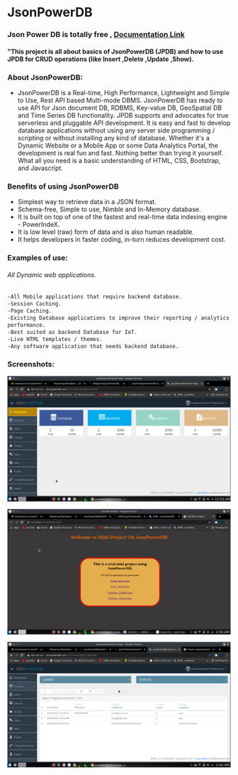 # JsonPowerDB
### Json Power DB is totally free ,  [Documentation Link](http://login2explore.com/jpdb/docs.html)

#### "This project is all about basics of JsonPowerDB (JPDB) and how to use JPDB for CRUD operations (like Insert ,Delete ,Update ,Show).

### About JsonPowerDB:

- JsonPowerDB is a Real-time, High Performance, Lightweight and Simple to Use, Rest API based Multi-mode DBMS. JsonPowerDB has ready to use API for Json document DB, RDBMS, Key-value DB, GeoSpatial DB and Time Series DB functionality. JPDB supports and advocates for true serverless and pluggable API development. It is easy and fast to develop database applications without using any server side programming / scripting or without installing any kind of database.
Whether it's a Dynamic Website or a Mobile App or some Data Analytics Portal, the development is real fun and fast. Nothing better than trying it yourself. What all you need is a basic understanding of HTML, CSS, Bootstrap, and Javascript.


### Benefits of using JsonPowerDB

- Simplest way to retrieve data in a JSON format.
- Schema-free, Simple to use, Nimble and In-Memory database.
- It is built on top of one of the fastest and real-time data indexing engine - PowerIndeX.
- It is low level (raw) form of data and is also human readable.
- It helps developers in faster coding, in-turn reduces development cost.


### Examples of use:

 ###### All Dynamic web applications.
    -All Mobile applications that require backend database.
    -Session Caching.
    -Page Caching.
    -Existing Database applications to improve their reporting / analytics performance.
    -Best suited as backend Database for IoT.
    -Live HTML templates / themes.
    -Any software application that needs backend database.
    
    


### Screenshots:

![Dashboard](https://github.com/yash474/JsonPowerDB/blob/gh-pages/dashboard.png)

![Index Page](https://github.com/yash474/JsonPowerDB/blob/gh-pages/index%20screne.png)

![Visualize](https://github.com/yash474/JsonPowerDB/blob/gh-pages/main%20dashboard.png)
  



